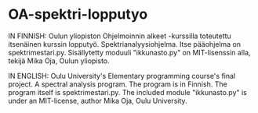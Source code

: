 # OA-spektri-lopputyo

IN FINNISH:
Oulun yliopiston Ohjelmoinnin alkeet -kurssilla toteutettu itsenäinen kurssin lopputyö. Spektrianalyysiohjelma.
Itse pääohjelma on spektrimestari.py.
Sisällytetty moduuli "ikkunasto.py" on MIT-lisenssin alla, tekijä Mika Oja, Oulun yliopisto.

IN ENGLISH:
Oulu University's Elementary programming course's final project. A spectral analysis program. The program is in Finnish.
The program itself is spektrimestari.py.
The included module "ikkunasto.py" is under an MIT-license, author Mika Oja, Oulu University.
